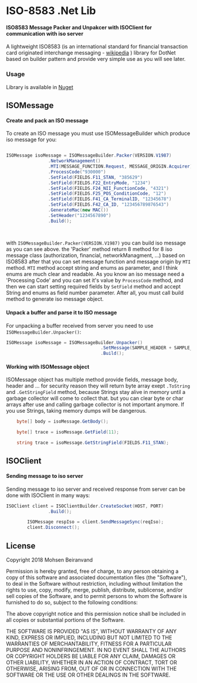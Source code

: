 # ISO-8583 .Net Lib

#### ISO8583 Message Packer and Unpakcer with ISOClient for communication with iso server 



A lightweight ISO8583 (is an international standard for financial transaction card originated interchange messaging - [wikipedia][iso8583-Wiki] ) library for DotNet based on builder pattern and provide very simple use as you will see later.



### Usage

Library is available in [Nuget][nuget]


## ISOMessage
#### Create and pack an ISO message
To create an ISO message you must use ISOMessageBuilder which produce iso message for you:

```csharp

ISOMessage isoMessage = ISOMessageBuilder.Packer(VERSION.V1987)
                .NetworkManagement()
                .MTI(MESSAGE_FUNCTION.Request, MESSAGE_ORIGIN.Acquirer)
                .ProcessCode("930000")
                .SetField(FIELDS.F11_STAN, "385629")
                .SetField(FIELDS.F22_EntryMode, "1234")
                .SetField(FIELDS.F24_NII_FunctionCode, "4321")
                .SetField(FIELDS.F25_POS_ConditionCode, "12")
                .SetField(FIELDS.F41_CA_TerminalID, "12345678")
                .SetField(FIELDS.F42_CA_ID, "123456789876543")
                .GenerateMac(new MAC())
                .SetHeader("1234567890")
                .Build();
				
                
```
with `ISOMessageBuilder.Packer(VERSION.V1987)` you can build iso message as you can see above. the 'Packer' method return 8 method for 8 iso message class (authorization, financial, networkManagment, ...) based on ISO8583 after that you can set message function and message origin by `MTI` method.
`MTI` method accept string and enums as parameter, and I think enums are much clear and readable.
As you know an iso message need a 'Processing Code' and you can set it's value by `ProcessCode` method, and then we can start setting required fields by `SetField` method and accept String and enums as field number parameter.
After all, you must call build method to generate iso message object.
#### Unpack a buffer and parse it to ISO message
For unpacking a buffer received from server you need to use `ISOMessageBuilder.Unpacker()`:

```csharp
ISOMessage isoMessage = ISOMessageBuilder.Unpacker()
                                    .SetMessage(SAMPLE_HEADER + SAMPLE_MSG)
                                    .Build();
```
#### Working with ISOMessage object
ISOMessage object has multiple method provide fields, message body, header and ...
for security reason they will return byte array exept `.ToString` and `.GetStringField` method, because Strings stay alive in memory until a garbage collector will come to collect that. but you can clear byte or char arrays after use and calling garbage collector is not important anymore.
If you use Strings, taking memory dumps will be dangerous.
```csharp
    byte[] body = isoMessage.GetBody();
```
```csharp
    byte[] trace = isoMessage.GetField(11);
```
```csharp
    string trace = isoMessage.GetStringField(FIELDS.F11_STAN);
```
## ISOClient
#### Sending message to iso server
Sending message to iso server and received response from server can be done with ISOClient in many ways:
```csharp
ISOClient client = ISOClientBuilder.CreateSocket(HOST, PORT)
                .Build();

        ISOMessage respIso = client.SendMessageSync(reqIso);
        client.Disconnect();
```



License
-------
Copyright 2018 Mohsen Beiranvand

Permission is hereby granted, free of charge, to any person obtaining a copy of this software and associated documentation files (the "Software"), to deal in the Software without restriction, including without limitation the rights to use, copy, modify, merge, publish, distribute, sublicense, and/or sell copies of the Software, and to permit persons to whom the Software is furnished to do so, subject to the following conditions:

The above copyright notice and this permission notice shall be included in all copies or substantial portions of the Software.

THE SOFTWARE IS PROVIDED "AS IS", WITHOUT WARRANTY OF ANY KIND, EXPRESS OR IMPLIED, INCLUDING BUT NOT LIMITED TO THE WARRANTIES OF MERCHANTABILITY, FITNESS FOR A PARTICULAR PURPOSE AND NONINFRINGEMENT. IN NO EVENT SHALL THE AUTHORS OR COPYRIGHT HOLDERS BE LIABLE FOR ANY CLAIM, DAMAGES OR OTHER LIABILITY, WHETHER IN AN ACTION OF CONTRACT, TORT OR OTHERWISE, ARISING FROM, OUT OF OR IN CONNECTION WITH THE SOFTWARE OR THE USE OR OTHER DEALINGS IN THE SOFTWARE.

   [iso8583-Wiki]: <https://en.wikipedia.org/wiki/ISO_8583/>
   [nuget]: <https://www.nuget.org/packages/imohsenb.iso8583/>
   [mit]: <https://opensource.org/licenses/MIT/>

